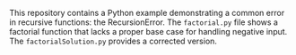 This repository contains a Python example demonstrating a common error in recursive functions: the RecursionError.  The `factorial.py` file shows a factorial function that lacks a proper base case for handling negative input. The `factorialSolution.py` provides a corrected version.